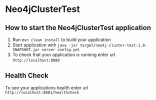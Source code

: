 # Neo4jClusterTest

How to start the Neo4jClusterTest application
---

1. Run `mvn clean install` to build your application
1. Start application with `java -jar target/neo4j-cluster-test-1.0-SNAPSHOT.jar server config.yml`
1. To check that your application is running enter url `http://localhost:8080`

Health Check
---

To see your applications health enter url `http://localhost:8081/healthcheck`
